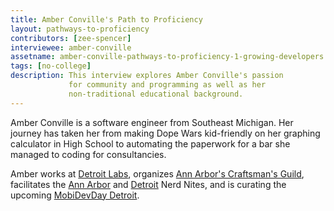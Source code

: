 ```yaml
---
title: Amber Conville's Path to Proficiency
layout: pathways-to-proficiency
contributors: [zee-spencer]
interviewee: amber-conville
assetname: amber-conville-pathways-to-proficiency-1-growing-developers
tags: [no-college]
description: This interview explores Amber Conville's passion
             for community and programming as well as her
             non-traditional educational background.
---
```


Amber Conville is a software engineer from Southeast Michigan.  Her journey has
taken her from making Dope Wars kid-friendly on her graphing calculator in High
School to automating the paperwork for a bar she managed to coding for
consultancies.

Amber works at [Detroit Labs](http://detroitlabs.com/), organizes [Ann Arbor's
Craftsman's Guild](http://craftsmanguild.org/), facilitates the [Ann
Arbor](http://annarbor.nerdnite.com/) and
[Detroit](http://detroit.nerdnite.com/) Nerd Nites, and is curating the
upcoming [MobiDevDay Detroit](mobidevdaydetroit.com).

